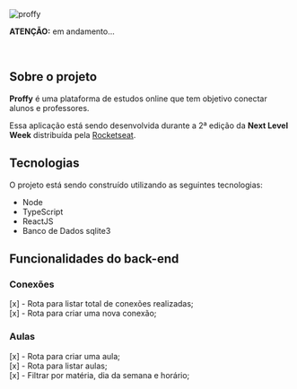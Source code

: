 <img src="https://i.ibb.co/nnsJ3Wg/proffy.png" alt="proffy" border="0">

<p><strong>ATENÇÃO:</strong> em andamento...</p>
<br/>

## Sobre o projeto
**Proffy** é uma plataforma de estudos online que tem objetivo conectar alunos e professores.

Essa aplicação está sendo desenvolvida durante a 2ª edição da <strong>Next Level Week</strong> distribuída pela [Rocketseat](https://rocketseat.com.br/).

## Tecnologias
O projeto está sendo construído utilizando as seguintes tecnologias:
- Node
- TypeScript
- ReactJS
- Banco de Dados sqlite3


## Funcionalidades do back-end

### Conexões
[x] - Rota para listar total de conexões realizadas;<br/>
[x] - Rota para criar uma nova conexão;

### Aulas
[x] - Rota para criar uma aula;<br/>
[x] - Rota para listar aulas;<br/>
[x]  - Filtrar por matéria, dia da semana e horário;
